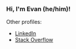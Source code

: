 ### Hi, I'm Evan (he/him)!

Other profiles:

* [LinkedIn](https://www.linkedin.com/in/evanbaldonado/)
* [Stack Overflow](https://stackoverflow.com/users/14167361/evan-baldonado)
